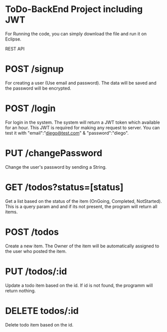 # ToDo-BackEnd Project including JWT

For Running the code, you can simply download the file and run it on Eclipse.

REST API

# POST /signup
For creating a user (Use email and password). The data will be saved and the password will be encrypted.

# POST /login
For login in the system. The system will return a JWT token which available for an hour. This JWT is required for making any request to server.
You can test it with "email":"diego@test.com" & "password":"diego".

# PUT /changePassword
Change the user's password by sending a String.

# GET /todos?status=[status]
Get a list based on the status of the item (OnGoing, Completed, NotStarted). This is a query param and and if its not present, the program will return all items.

# POST /todos
Create a new item. The Owner of the item will be automatically assigned to the user who posted the item.

# PUT /todos/:id
Update a todo item based on the id. If id is not found, the programm will return nothing. 

# DELETE todos/:id
Delete todo item based on the id.
